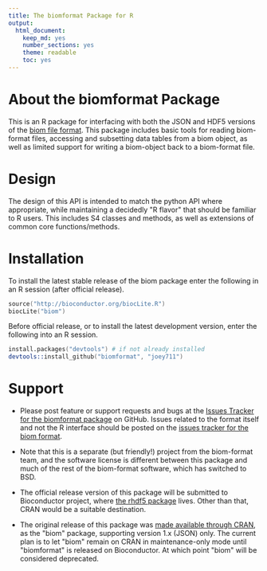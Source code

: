 ```yaml
---
title: The biomformat Package for R
output: 
  html_document: 
    keep_md: yes
    number_sections: yes
    theme: readable
    toc: yes
---
```



# About the biomformat Package

This is an R package for interfacing with both the JSON and HDF5 versions of the [biom file format](http://biom-format.org/). This package includes basic tools for reading biom-format files, accessing and subsetting data tables from a biom object, as well as limited support for writing a biom-object back to a biom-format file.

# Design

The design of this API is intended to match the python API where appropriate, while maintaining a decidedly "R flavor" that should be familiar to R users. This includes S4 classes and methods, as well as extensions of common core functions/methods.

# Installation

To install the latest stable release of the biom package enter the following in an R session (after official release).

```S
source("http://bioconductor.org/biocLite.R")
biocLite("biom")
```

Before official release, or to install the latest development version, enter the following into an R session.

```S
install.packages("devtools") # if not already installed
devtools::install_github("biomformat", "joey711")
```

# Support

 * Please post feature or support requests and bugs at the [Issues Tracker for the biomformat package](https://github.com/joey711/biomformat/issues) on GitHub. Issues related to the format itself and not the R interface should be posted on the [issues tracker for the biom format](https://github.com/biom-format/biom-format/issues).
 
 * Note that this is a separate (but friendly!) project from the biom-format team, and the software license is different between this package and much of the rest of the biom-format software, which has switched to BSD.

 * The official release version of this package will be submitted to Bioconductor project, where [the rhdf5 package](http://bioconductor.org/packages/release/bioc/html/rhdf5.html) lives. Other than that, CRAN would be a suitable destination.

 * The original release of this package was [made available through CRAN](http://cran.r-project.org/web/packages/biom/index.html), 
 as the "biom" package, supporting version 1.x (JSON) only.
 The current plan is to let "biom" remain on CRAN in maintenance-only mode until "biomformat" is released on Bioconductor. At which point "biom" will be considered deprecated.

